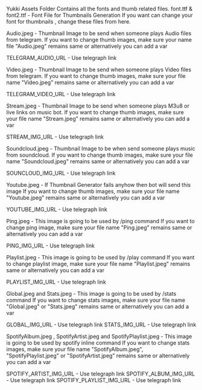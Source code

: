 Yukki Assets Folder
Contains all the fonts and thumb related files.
font.ttf & font2.ttf - Font File for Thumbnails Generation
If you want can change your font for thumbnails , change these files from here.

Audio.jpeg - Thumbnail Image to be send when someone plays Audio files from telegram.
If you want to change thumb images, make sure your name file "Audio.jpeg" remains same or alternatively you can add a var

TELEGRAM_AUDIO_URL - Use telegraph link

Video.jpeg - Thumbnail Image to be send when someone plays Video files from telegram.
If you want to change thumb images, make sure your file name "Video.jpeg" remains same or alternatively you can add a var

TELEGRAM_VIDEO_URL - Use telegraph link

Stream.jpeg - Thumbnail Image to be send when someone plays M3u8 or live links on music bot.
If you want to change thumb images, make sure your file name "Stream.jpeg" remains same or alternatively you can add a var

STREAM_IMG_URL - Use telegraph link

Soundcloud.jpeg - Thumbnail Image to be when send someone plays music from soundcloud.
If you want to change thumb images, make sure your file name "Soundcloud.jpeg" remains same or alternatively you can add a var

SOUNCLOUD_IMG_URL - Use telegraph link

Youtube.jpeg - If Thumbnail Generator fails anyhow then bot will send this image
If you want to change thumb images, make sure your file name "Youtube.jpeg" remains same or alternatively you can add a var

YOUTUBE_IMG_URL - Use telegraph link

Ping.jpeg - This image is going to be used by /ping command
If you want to change ping image, make sure your file name "Ping.jpeg" remains same or alternatively you can add a var

PING_IMG_URL - Use telegraph link

Playlist.jpeg - This image is going to be used by /play command
If you want to change playlist image, make sure your file name "Playlist.jpeg" remains same or alternatively you can add a var

PLAYLIST_IMG_URL - Use telegraph link

Global.jpeg and Stats.jpeg - This image is going to be used by /stats command
If you want to change stats images, make sure your file name "Global.jpeg" or "Stats.jpeg" remains same or alternatively you can add a var

GLOBAL_IMG_URL - Use telegraph link
STATS_IMG_URL - Use telegraph link

SpotifyAlbum.jpeg , SpotifyArtist.jpeg and SpotifyPlaylist.jpeg - This image is going to be used by spotify inline command
If you want to change stats images, make sure your file name "SpotifyAlbum.jpeg", "SpotifyPlaylist.jpeg" or "SpotifyArtist.jpeg" remains same or alternatively you can add a var

SPOTIFY_ARTIST_IMG_URL - Use telegraph link
SPOTIFY_ALBUM_IMG_URL - Use telegraph link
SPOTIFY_PLAYLIST_IMG_URL - Use telegraph link
